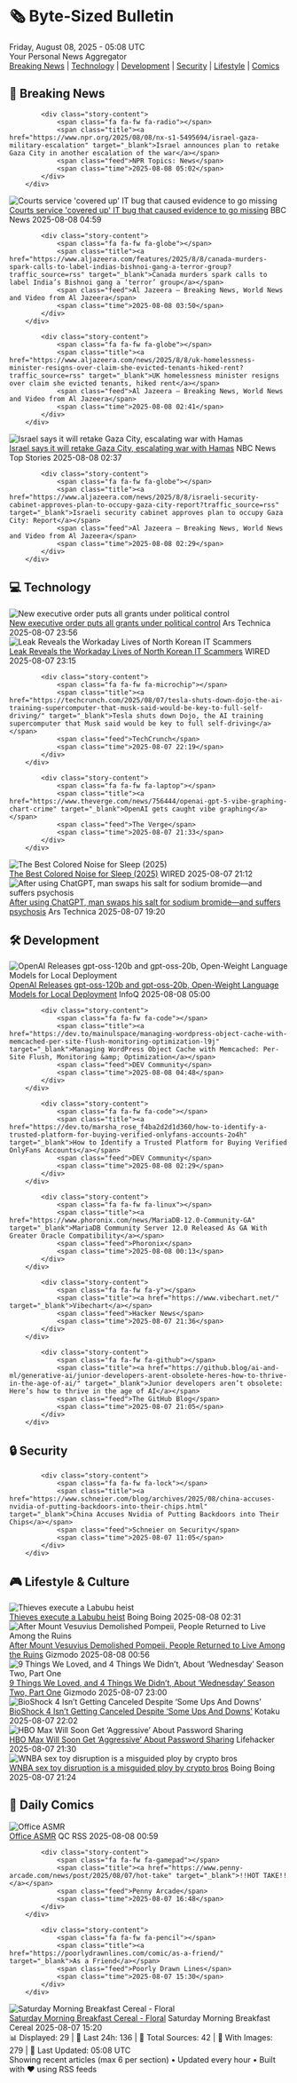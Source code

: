 <!-- Processing 54 RSS feeds at 2025-08-08 05:07:57 UTC -->
<!-- Processing: XKCD -->
<!-- Processing: Saturday Morning Breakfast Cereal -->
<!-- Processing: Garfield -->
<!-- Processing: Cyanide & Happiness -->
<!-- Processing: Questionable Content -->
<!-- Processing: Girl Genius -->
<!-- Processing: BBC World News -->
<!-- Processing: BBC Breaking News -->
<!-- Processing: NPR News -->
<!-- Processing: Reuters Top News -->
<!-- Processing: Reuters World News -->
<!-- Processing: Associated Press Breaking -->
<!-- Processing: NBC News Breaking -->
<!-- Processing: Sky News World -->
<!-- Processing: Ars Technica -->
<!-- Processing: Slashdot -->
<!-- Processing: Dev.to -->
<!-- Processing: OMG! Ubuntu -->
<!-- Processing: DistroWatch -->
<!-- Processing: Red Hat Blog -->
<!-- Processing: GitHub Blog -->
<!-- Processing: GitLab Blog -->
<!-- Processing: InfoQ -->
<!-- Processing: The Pragmatic Engineer -->
<!-- Processing: Kotaku -->
<!-- Processing: Boing Boing -->
<!-- Generated 8 new posts out of 26 feeds processed -->
<div class="newspaper-header">
    <h1 class="newspaper-title">🗞️ Byte-Sized Bulletin</h1>
    <div class="newspaper-date">Friday, August 08, 2025 - 05:08 UTC</div>
    <div class="newspaper-subtitle">Your Personal News Aggregator</div>
</div>

<div class="newspaper-nav">
    <a href="#breaking">Breaking News</a> |
    <a href="#tech">Technology</a> |
    <a href="#dev">Development</a> |
    <a href="#security">Security</a> |
    <a href="#lifestyle">Lifestyle</a> |
    <a href="#webcomics">Comics</a>
</div>

<div class="news-section breaking-news" id="breaking">
<h2 class="section-header">🚨 Breaking News</h2>
<div class="stories-container">
<div class="story">
            
            <div class="story-content">
                <span class="fa fa-fw fa-radio"></span>
                <span class="title"><a href="https://www.npr.org/2025/08/08/nx-s1-5495694/israel-gaza-military-escalation" target="_blank">Israel announces plan to retake Gaza City in another escalation of the war</a></span>
                <span class="feed">NPR Topics: News</span>
                <span class="time">2025-08-08 05:02</span>
            </div>
        </div>
<div class="story">
            <img src="https://ichef.bbci.co.uk/ace/standard/240/cpsprodpb/7df0/live/2c3a9010-6eca-11f0-8dbd-f3d32ebd3327.png" alt="Courts service &#x27;covered up&#x27; IT bug that caused evidence to go missing" class="story-image" loading="lazy" onerror="this.style.display='none'">
            <div class="story-content">
                <span class="fa fa-fw fa-flag"></span>
                <span class="title"><a href="https://www.bbc.com/news/articles/cwye2q00k51o?at_medium=RSS&at_campaign=rss" target="_blank">Courts service &#x27;covered up&#x27; IT bug that caused evidence to go missing</a></span>
                <span class="feed">BBC News</span>
                <span class="time">2025-08-08 04:59</span>
            </div>
        </div>
<div class="story">
            
            <div class="story-content">
                <span class="fa fa-fw fa-globe"></span>
                <span class="title"><a href="https://www.aljazeera.com/features/2025/8/8/canada-murders-spark-calls-to-label-indias-bishnoi-gang-a-terror-group?traffic_source=rss" target="_blank">Canada murders spark calls to label India’s Bishnoi gang a ‘terror’ group</a></span>
                <span class="feed">Al Jazeera – Breaking News, World News and Video from Al Jazeera</span>
                <span class="time">2025-08-08 03:50</span>
            </div>
        </div>
<div class="story">
            
            <div class="story-content">
                <span class="fa fa-fw fa-globe"></span>
                <span class="title"><a href="https://www.aljazeera.com/news/2025/8/8/uk-homelessness-minister-resigns-over-claim-she-evicted-tenants-hiked-rent?traffic_source=rss" target="_blank">UK homelessness minister resigns over claim she evicted tenants, hiked rent</a></span>
                <span class="feed">Al Jazeera – Breaking News, World News and Video from Al Jazeera</span>
                <span class="time">2025-08-08 02:41</span>
            </div>
        </div>
<div class="story">
            <img src="https://media-cldnry.s-nbcnews.com/image/upload/t_fit_1500w/rockcms/2025-08/250807-gaza-city-rubble-ac-1032p-909cf8.jpg" alt="Israel says it will retake Gaza City, escalating war with Hamas" class="story-image" loading="lazy" onerror="this.style.display='none'">
            <div class="story-content">
                <span class="fa fa-fw fa-broadcast-tower"></span>
                <span class="title"><a href="https://www.nbcnews.com/world/middle-east/israel-says-will-retake-gaza-city-escalating-war-hamas-rcna223797" target="_blank">Israel says it will retake Gaza City, escalating war with Hamas</a></span>
                <span class="feed">NBC News Top Stories</span>
                <span class="time">2025-08-08 02:37</span>
            </div>
        </div>
<div class="story">
            
            <div class="story-content">
                <span class="fa fa-fw fa-globe"></span>
                <span class="title"><a href="https://www.aljazeera.com/news/2025/8/8/israeli-security-cabinet-approves-plan-to-occupy-gaza-city-report?traffic_source=rss" target="_blank">Israeli security cabinet approves plan to occupy Gaza City: Report</a></span>
                <span class="feed">Al Jazeera – Breaking News, World News and Video from Al Jazeera</span>
                <span class="time">2025-08-08 02:29</span>
            </div>
        </div>
</div>
</div>
<div class="news-section tech-news" id="tech">
<h2 class="section-header">💻 Technology</h2>
<div class="stories-container">
<div class="story">
            <img src="https://cdn.arstechnica.net/wp-content/uploads/2025/08/GettyImages-2224884015-500x500.jpg" alt="New executive order puts all grants under political control" class="story-image" loading="lazy" onerror="this.style.display='none'">
            <div class="story-content">
                <span class="fa fa-fw fa-cog"></span>
                <span class="title"><a href="https://arstechnica.com/science/2025/08/new-executive-order-puts-all-grants-under-political-control/" target="_blank">New executive order puts all grants under political control</a></span>
                <span class="feed">Ars Technica</span>
                <span class="time">2025-08-07 23:56</span>
            </div>
        </div>
<div class="story">
            <img src="https://media.wired.com/clips/68926fdb8802aa27300f820b/master/pass/080725-north-korean-IT-workers-1.mp4" alt="Leak Reveals the Workaday Lives of North Korean IT Scammers" class="story-image" loading="lazy" onerror="this.style.display='none'">
            <div class="story-content">
                <span class="fa fa-fw fa-bolt"></span>
                <span class="title"><a href="https://www.wired.com/story/leaked-data-reveals-the-workaday-lives-of-north-korean-it-scammers/" target="_blank">Leak Reveals the Workaday Lives of North Korean IT Scammers</a></span>
                <span class="feed">WIRED</span>
                <span class="time">2025-08-07 23:15</span>
            </div>
        </div>
<div class="story">
            
            <div class="story-content">
                <span class="fa fa-fw fa-microchip"></span>
                <span class="title"><a href="https://techcrunch.com/2025/08/07/tesla-shuts-down-dojo-the-ai-training-supercomputer-that-musk-said-would-be-key-to-full-self-driving/" target="_blank">Tesla shuts down Dojo, the AI training supercomputer that Musk said would be key to full self-driving</a></span>
                <span class="feed">TechCrunch</span>
                <span class="time">2025-08-07 22:19</span>
            </div>
        </div>
<div class="story">
            
            <div class="story-content">
                <span class="fa fa-fw fa-laptop"></span>
                <span class="title"><a href="https://www.theverge.com/news/756444/openai-gpt-5-vibe-graphing-chart-crime" target="_blank">OpenAI gets caught vibe graphing</a></span>
                <span class="feed">The Verge</span>
                <span class="time">2025-08-07 21:33</span>
            </div>
        </div>
<div class="story">
            <img src="https://media.wired.com/photos/6894ef71cde90d1b11cdf381/master/pass/The%20Best%20Colored%20Noise%20for%20Sleep.png" alt="The Best Colored Noise for Sleep (2025)" class="story-image" loading="lazy" onerror="this.style.display='none'">
            <div class="story-content">
                <span class="fa fa-fw fa-bolt"></span>
                <span class="title"><a href="https://www.wired.com/story/best-noise-for-sleep/" target="_blank">The Best Colored Noise for Sleep (2025)</a></span>
                <span class="feed">WIRED</span>
                <span class="time">2025-08-07 21:12</span>
            </div>
        </div>
<div class="story">
            <img src="https://cdn.arstechnica.net/wp-content/uploads/2025/08/GettyImages-2201240678-500x500-1754591905.jpg" alt="After using ChatGPT, man swaps his salt for sodium bromide—and suffers psychosis" class="story-image" loading="lazy" onerror="this.style.display='none'">
            <div class="story-content">
                <span class="fa fa-fw fa-cog"></span>
                <span class="title"><a href="https://arstechnica.com/health/2025/08/after-using-chatgpt-man-swaps-his-salt-for-sodium-bromide-and-suffers-psychosis/" target="_blank">After using ChatGPT, man swaps his salt for sodium bromide—and suffers psychosis</a></span>
                <span class="feed">Ars Technica</span>
                <span class="time">2025-08-07 19:20</span>
            </div>
        </div>
</div>
</div>
<div class="news-section dev-news" id="dev">
<h2 class="section-header">🛠️ Development</h2>
<div class="stories-container">
<div class="story">
            <img src="https://res.infoq.com/news/2025/08/openai-gpt-oss/en/headerimage/generatedHeaderImage-1754597450134.jpg" alt="OpenAI Releases gpt-oss-120b and gpt-oss-20b, Open-Weight Language Models for Local Deployment" class="story-image" loading="lazy" onerror="this.style.display='none'">
            <div class="story-content">
                <span class="fa fa-fw fa-info-circle"></span>
                <span class="title"><a href="https://www.infoq.com/news/2025/08/openai-gpt-oss/?utm_campaign=infoq_content&utm_source=infoq&utm_medium=feed&utm_term=global" target="_blank">OpenAI Releases gpt-oss-120b and gpt-oss-20b, Open-Weight Language Models for Local Deployment</a></span>
                <span class="feed">InfoQ</span>
                <span class="time">2025-08-08 05:00</span>
            </div>
        </div>
<div class="story">
            
            <div class="story-content">
                <span class="fa fa-fw fa-code"></span>
                <span class="title"><a href="https://dev.to/mainulspace/managing-wordpress-object-cache-with-memcached-per-site-flush-monitoring-optimization-l9j" target="_blank">Managing WordPress Object Cache with Memcached: Per-Site Flush, Monitoring &amp; Optimization</a></span>
                <span class="feed">DEV Community</span>
                <span class="time">2025-08-08 04:48</span>
            </div>
        </div>
<div class="story">
            
            <div class="story-content">
                <span class="fa fa-fw fa-code"></span>
                <span class="title"><a href="https://dev.to/marsha_rose_f4ba2d2d1d360/how-to-identify-a-trusted-platform-for-buying-verified-onlyfans-accounts-2o4h" target="_blank">How to Identify a Trusted Platform for Buying Verified OnlyFans Accounts</a></span>
                <span class="feed">DEV Community</span>
                <span class="time">2025-08-08 02:29</span>
            </div>
        </div>
<div class="story">
            
            <div class="story-content">
                <span class="fa fa-fw fa-linux"></span>
                <span class="title"><a href="https://www.phoronix.com/news/MariaDB-12.0-Community-GA" target="_blank">MariaDB Community Server 12.0 Released As GA With Greater Oracle Compatibility</a></span>
                <span class="feed">Phoronix</span>
                <span class="time">2025-08-08 00:13</span>
            </div>
        </div>
<div class="story">
            
            <div class="story-content">
                <span class="fa fa-fw fa-y"></span>
                <span class="title"><a href="https://www.vibechart.net/" target="_blank">Vibechart</a></span>
                <span class="feed">Hacker News</span>
                <span class="time">2025-08-07 21:36</span>
            </div>
        </div>
<div class="story">
            
            <div class="story-content">
                <span class="fa fa-fw fa-github"></span>
                <span class="title"><a href="https://github.blog/ai-and-ml/generative-ai/junior-developers-arent-obsolete-heres-how-to-thrive-in-the-age-of-ai/" target="_blank">Junior developers aren’t obsolete: Here’s how to thrive in the age of AI</a></span>
                <span class="feed">The GitHub Blog</span>
                <span class="time">2025-08-07 21:05</span>
            </div>
        </div>
</div>
</div>
<div class="news-section security-news" id="security">
<h2 class="section-header">🔒 Security</h2>
<div class="stories-container">
<div class="story">
            
            <div class="story-content">
                <span class="fa fa-fw fa-lock"></span>
                <span class="title"><a href="https://www.schneier.com/blog/archives/2025/08/china-accuses-nvidia-of-putting-backdoors-into-their-chips.html" target="_blank">China Accuses Nvidia of Putting Backdoors into Their Chips</a></span>
                <span class="feed">Schneier on Security</span>
                <span class="time">2025-08-07 11:05</span>
            </div>
        </div>
</div>
</div>
<div class="news-section lifestyle-news" id="lifestyle">
<h2 class="section-header">🎮 Lifestyle & Culture</h2>
<div class="stories-container">
<div class="story">
            <img src="https://i0.wp.com/boingboing.net/wp-content/uploads/2025/05/shutterstock_2520135095-scaled-e1754620156218.jpg?fit=768%2C458&amp;quality=60&amp;ssl=1" alt="Thieves execute a Labubu heist" class="story-image" loading="lazy" onerror="this.style.display='none'">
            <div class="story-content">
                <span class="fa fa-fw fa-arrow-right"></span>
                <span class="title"><a href="https://boingboing.net/2025/08/07/thieves-execute-a-labubu-heist-in-la-puente.html" target="_blank">Thieves execute a Labubu heist</a></span>
                <span class="feed">Boing Boing</span>
                <span class="time">2025-08-08 02:31</span>
            </div>
        </div>
<div class="story">
            <img src="https://gizmodo.com/app/uploads/2025/08/pompeii-excavations.jpg" alt="After Mount Vesuvius Demolished Pompeii, People Returned to Live Among the Ruins" class="story-image" loading="lazy" onerror="this.style.display='none'">
            <div class="story-content">
                <span class="fa fa-fw fa-computer"></span>
                <span class="title"><a href="https://gizmodo.com/after-mount-vesuvius-demolished-pompeii-people-returned-to-live-among-the-ruins-2000640319" target="_blank">After Mount Vesuvius Demolished Pompeii, People Returned to Live Among the Ruins</a></span>
                <span class="feed">Gizmodo</span>
                <span class="time">2025-08-08 00:56</span>
            </div>
        </div>
<div class="story">
            <img src="https://gizmodo.com/app/uploads/2025/08/Wednesday-Enid-Netflix-.jpg" alt="9 Things We Loved, and 4 Things We Didn’t, About ‘Wednesday’ Season Two, Part One" class="story-image" loading="lazy" onerror="this.style.display='none'">
            <div class="story-content">
                <span class="fa fa-fw fa-computer"></span>
                <span class="title"><a href="https://gizmodo.com/wednesday-season-2-part-one-spoilers-liked-didnt-like-2000640176" target="_blank">9 Things We Loved, and 4 Things We Didn’t, About ‘Wednesday’ Season Two, Part One</a></span>
                <span class="feed">Gizmodo</span>
                <span class="time">2025-08-07 23:00</span>
            </div>
        </div>
<div class="story">
            <img src="https://kotaku.com/app/uploads/2024/07/b217b25f792cd2f155ae86b9fe8974fe.jpg" alt="BioShock 4 Isn’t Getting Canceled Despite ‘Some Ups And Downs’" class="story-image" loading="lazy" onerror="this.style.display='none'">
            <div class="story-content">
                <span class="fa fa-fw fa-gamepad"></span>
                <span class="title"><a href="https://kotaku.com/bioshock-4-not-canceled-movie-judas-ken-levine-2000616424" target="_blank">BioShock 4 Isn’t Getting Canceled Despite ‘Some Ups And Downs’</a></span>
                <span class="feed">Kotaku</span>
                <span class="time">2025-08-07 22:02</span>
            </div>
        </div>
<div class="story">
            <img src="https://lifehacker.com/imagery/articles/01JE9E0CWCJVBAW4DRBA1KSEB4/hero-image.jpg" alt="HBO Max Will Soon Get ‘Aggressive’ About Password Sharing" class="story-image" loading="lazy" onerror="this.style.display='none'">
            <div class="story-content">
                <span class="fa fa-fw fa-life-ring"></span>
                <span class="title"><a href="https://lifehacker.com/entertainment/max-cracking-down-password-sharing?utm_medium=RSS" target="_blank">HBO Max Will Soon Get ‘Aggressive’ About Password Sharing</a></span>
                <span class="feed">Lifehacker</span>
                <span class="time">2025-08-07 21:30</span>
            </div>
        </div>
<div class="story">
            <img src="https://i0.wp.com/boingboing.net/wp-content/uploads/2023/04/bitcoin-gfb21834df_1920-e1754601829320.jpg?fit=600%2C338&amp;quality=60&amp;ssl=1" alt="WNBA sex toy disruption is a misguided ploy by crypto bros" class="story-image" loading="lazy" onerror="this.style.display='none'">
            <div class="story-content">
                <span class="fa fa-fw fa-arrow-right"></span>
                <span class="title"><a href="https://boingboing.net/2025/08/07/wnba-sex-toy-disruption-is-a-misguided-ploy-by-crypto-bros.html" target="_blank">WNBA sex toy disruption is a misguided ploy by crypto bros</a></span>
                <span class="feed">Boing Boing</span>
                <span class="time">2025-08-07 21:24</span>
            </div>
        </div>
</div>
</div>
<div class="news-section webcomics-section" id="webcomics">
<h2 class="section-header">🎨 Daily Comics</h2>
<div class="stories-container">
<div class="story">
            <img src="http://www.questionablecontent.net/comics/5631.png" alt="Office ASMR" class="story-image" loading="lazy" onerror="this.style.display='none'">
            <div class="story-content">
                <span class="fa fa-fw fa-music"></span>
                <span class="title"><a href="http://questionablecontent.net/view.php?comic=5631" target="_blank">Office ASMR</a></span>
                <span class="feed">QC RSS</span>
                <span class="time">2025-08-08 00:59</span>
            </div>
        </div>
<div class="story">
            
            <div class="story-content">
                <span class="fa fa-fw fa-gamepad"></span>
                <span class="title"><a href="https://www.penny-arcade.com/news/post/2025/08/07/hot-take" target="_blank">!!HOT TAKE!!</a></span>
                <span class="feed">Penny Arcade</span>
                <span class="time">2025-08-07 16:48</span>
            </div>
        </div>
<div class="story">
            
            <div class="story-content">
                <span class="fa fa-fw fa-pencil"></span>
                <span class="title"><a href="https://poorlydrawnlines.com/comic/as-a-friend/" target="_blank">As a Friend</a></span>
                <span class="feed">Poorly Drawn Lines</span>
                <span class="time">2025-08-07 15:30</span>
            </div>
        </div>
<div class="story">
            <img src="https://www.smbc-comics.com/comics/1754539869-20250807.png" alt="Saturday Morning Breakfast Cereal - Floral" class="story-image" loading="lazy" onerror="this.style.display='none'">
            <div class="story-content">
                <span class="fa fa-fw fa-smile"></span>
                <span class="title"><a href="https://www.smbc-comics.com/comic/floral" target="_blank">Saturday Morning Breakfast Cereal - Floral</a></span>
                <span class="feed">Saturday Morning Breakfast Cereal</span>
                <span class="time">2025-08-07 15:20</span>
            </div>
        </div>
</div>
</div>

<div class="newspaper-footer">
    <div class="stats">
        📊 Displayed: 29 | 📅 Last 24h: 136 | 📡 Total Sources: 42 | 📸 With Images: 279 |
        🔄 Last Updated: 05:08 UTC
    </div>
    <div class="footer-note">
        Showing recent articles (max 6 per section) • Updated every hour • Built with ❤️ using RSS feeds
    </div>
</div>

